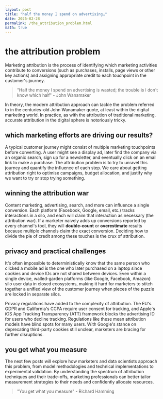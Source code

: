 ```yaml
---
layout: post
title: "half the money I spend on advertising…"
date: 2025-02-28
permalink: /the_attribution_problem.html
math: true
---
```


# **the attribution problem**

Marketing attribution is the process of identifying which marketing activities contribute to conversions (such as purchases, installs, page views or other key actions) and assigning appropriate credit to each touchpoint in the customer's journey.

> "Half the money I spend on advertising is wasted; the trouble is I don't know which half" - John Wanamaker

In theory, the modern attribution approach can tackle the problem referred to in the centuries-old John Wanamaker quote, at least within the digital marketing world. In practice, as with the attribution of traditional marketing, accurate attribution in the digital sphere is notoriously tricky.

## which marketing efforts are driving our results?

A typical customer journey might consist of multiple marketing touchpoints before converting. A user might see a display ad, later find the company via an organic search, sign up for a newsletter, and eventually click on an email link to make a purchase. The attribution problem is to try to unravel this journey and quantify the influence of each step. We care about getting attribution right to optimise campaigns, budget allocation, and justify why we want to try or stop trying something.

## winning the attribution war

Content marketing, advertising, search, and more can influence a single conversion. Each platform (Facebook, Google, email, etc.) tracks interactions in a silo, and each will claim that interaction as necessary (the attribution war). If a marketer naively adds up conversions reported by every channel's tool, they will **double-count** or **overestimate** results because multiple channels claim the exact conversion. Deciding how to divide the pie of credit among these touches is the crux of attribution.

## privacy and practical challenges

It's often impossible to deterministically know that the same person who clicked a mobile ad is the one who later purchased on a laptop since cookies and device IDs are not shared between devices. Even within a single device, walled-garden platforms (like Google, Facebook, Amazon) silo user data in closed ecosystems, making it hard for marketers to stitch together a unified view of the customer journey when pieces of the puzzle are locked in separate silos.

Privacy regulations have added to the complexity of attribution. The EU's GDPR and California's CCPA require user consent for tracking, and Apple's iOS App Tracking Transparency (ATT) framework blocks the advertising ID for users who decline tracking. Regulations like these mean attribution models have blind spots for many users. With Google's stance on deprecating third-party cookies still unclear, marketers are bracing for further disruptions.

## you get what you measure

The next few posts will explore how marketers and data scientists approach this problem, from model methodologies and technical implementations to experimental validation. By understanding the spectrum of attribution techniques and their trade-offs, marketing professionals can better tailor measurement strategies to their needs and confidently allocate resources.

> "You get what you measure" - Richard Hamming
